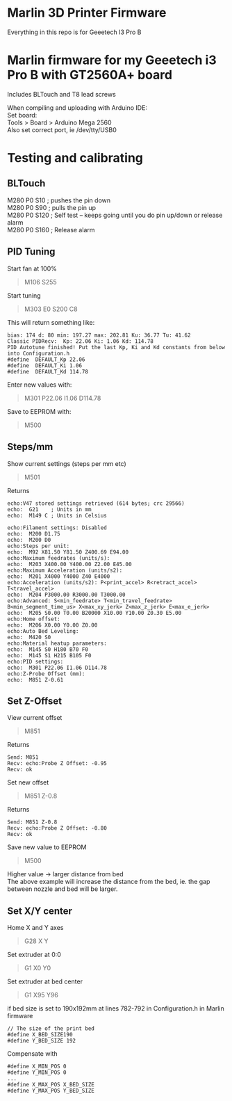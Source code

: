 # Marlin 3D Printer Firmware

Everything in this repo is for Geeetech I3 Pro B  

Marlin firmware for my Geeetech i3 Pro B with GT2560A+ board  
===============
Includes BLTouch and T8 lead screws  

When compiling and uploading with Arduino IDE:  
Set board:  
Tools > Board > Arduino Mega 2560  
Also set correct port, ie /dev/tty/USB0  

Testing and calibrating
===============

BLTouch
---------------
M280 P0 S10 ; pushes the pin down  
M280 P0 S90 ; pulls the pin up  
M280 P0 S120 ; Self test – keeps going until you do pin up/down or release alarm  
M280 P0 S160 ; Release alarm  

PID Tuning
---------------
Start fan at 100%  
>M106 S255

Start tuning
>M303 E0 S200 C8

This will return something like:  

	bias: 174 d: 80 min: 197.27 max: 202.81 Ku: 36.77 Tu: 41.62
	Classic PIDRecv:  Kp: 22.06 Ki: 1.06 Kd: 114.78
	PID Autotune finished! Put the last Kp, Ki and Kd constants from below into Configuration.h
	#define  DEFAULT_Kp 22.06
	#define  DEFAULT_Ki 1.06
	#define  DEFAULT_Kd 114.78
	
Enter new values with:
>M301 P22.06 I1.06 D114.78

Save to EEPROM with:
>M500

Steps/mm
---------------
Show current settings (steps per mm etc)  
>M501

Returns  

	echo:V47 stored settings retrieved (614 bytes; crc 29566)
	echo:  G21    ; Units in mm
	echo:  M149 C ; Units in Celsius

	echo:Filament settings: Disabled
	echo:  M200 D1.75
	echo:  M200 D0
	echo:Steps per unit:
	echo:  M92 X81.50 Y81.50 Z400.69 E94.00
	echo:Maximum feedrates (units/s):
	echo:  M203 X400.00 Y400.00 Z2.00 E45.00
	echo:Maximum Acceleration (units/s2):
	echo:  M201 X4000 Y4000 Z40 E4000
	echo:Acceleration (units/s2): P<print_accel> R<retract_accel> T<travel_accel>
	echo:  M204 P3000.00 R3000.00 T3000.00
	echo:Advanced: S<min_feedrate> T<min_travel_feedrate> B<min_segment_time_us> X<max_xy_jerk> Z<max_z_jerk> E<max_e_jerk>
	echo:  M205 S0.00 T0.00 B20000 X10.00 Y10.00 Z0.30 E5.00
	echo:Home offset:
	echo:  M206 X0.00 Y0.00 Z0.00
	echo:Auto Bed Leveling:
	echo:  M420 S0
	echo:Material heatup parameters:
	echo:  M145 S0 H180 B70 F0
	echo:  M145 S1 H215 B105 F0
	echo:PID settings:
	echo:  M301 P22.06 I1.06 D114.78
	echo:Z-Probe Offset (mm):
	echo:  M851 Z-0.61
	
Set Z-Offset
---------------
View current offset  
>M851

Returns  

	Send: M851
	Recv: echo:Probe Z Offset: -0.95
	Recv: ok
	
Set new offset  
>M851 Z-0.8

Returns  

	Send: M851 Z-0.8
	Recv: echo:Probe Z Offset: -0.80
	Recv: ok
	
Save new value to EEPROM  
>M500

Higher value -> larger distance from bed  
The above example will increase the distance from the bed, ie. the gap between nozzle and bed will be larger.  

Set X/Y center
---------------
Home X and Y axes  
>G28 X Y

Set extruder at 0:0  
>G1 X0 Y0

Set extruder at bed center  
>G1 X95 Y96

if bed size is set to 190x192mm at lines 782-792 in Configuration.h in Marlin firmware  

	// The size of the print bed
	#define X_BED_SIZE190
	#define Y_BED_SIZE 192
	
Compensate with  

	#define X_MIN_POS 0
	#define Y_MIN_POS 0
	...
	#define X_MAX_POS X_BED_SIZE
	#define Y_MAX_POS Y_BED_SIZE
	
	